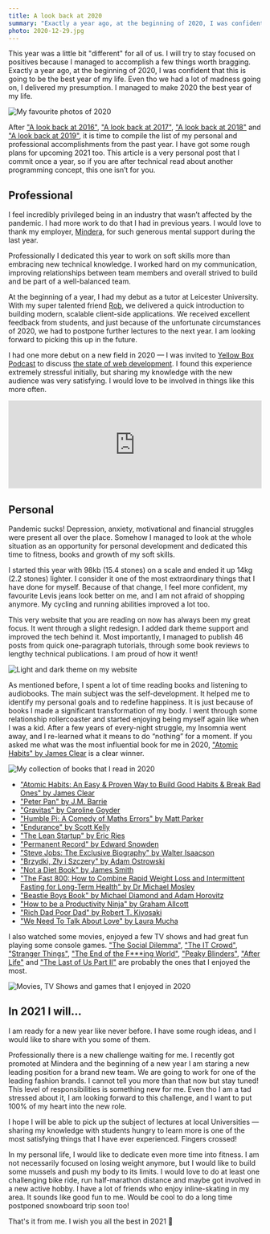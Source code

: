 ```yaml
---
title: A look back at 2020
summary: "Exactly a year ago, at the beginning of 2020, I was confident that this is going to be the best year of my life. Even tho we had a lot of madness going on, I delivered my presumption. I managed to make 2020 the best year of my life."
photo: 2020-12-29.jpg
---
```


This year was a little bit "different" for all of us. I will try to stay focused on positives because I managed to accomplish a few things worth bragging. Exactly a year ago, at the beginning of 2020, I was confident that this is going to be the best year of my life. Even tho we had a lot of madness going on, I delivered my presumption. I managed to make 2020 the best year of my life.

![My favourite photos of 2020](/photos/2020-12-29-1.jpg)

After ["A look back at 2016"](/a-look-back-at-2016/), ["A look back at 2017"](/a-look-back-at-2017/), ["A look back at 2018"](/a-look-back-at-2018/) and ["A look back at 2019"](/a-look-back-at-2019/), it is time to compile the list of my personal and professional accomplishments from the past year. I have got some rough plans for upcoming 2021 too. This article is a very personal post that I commit once a year, so if you are after technical read about another programming concept, this one isn’t for you.

## Professional

I feel incredibly privileged being in an industry that wasn’t affected by the pandemic. I had more work to do that I had in previous years. I would love to thank my employer, [Mindera](https://mindera.com), for such generous mental support during the last year.

Professionally I dedicated this year to work on soft skills more than embracing new technical knowledge. I worked hard on my communication, improving relationships between team members and overall strived to build and be part of a well-balanced team.

At the beginning of a year, I had my debut as a tutor at Leicester University. With my super talented friend [Rob](https://twitter.com/heymynameisrob), we delivered a quick introduction to building modern, scalable client-side applications. We received excellent feedback from students, and just because of the unfortunate circumstances of 2020, we had to postpone further lectures to the next year. I am looking forward to picking this up in the future.

I had one more debut on a new field in 2020 — I was invited to [Yellow Box Podcast](https://podcasts.apple.com/gb/podcast/mindera-yellow-box/id1515227462) to discuss [the state of web development](https://podcasts.apple.com/gb/podcast/10-the-state-of-web-development-with-pawel-grzybek/id1515227462?i=1000483984483). I found this experience extremely stressful initially, but sharing my knowledge with the new audience was very satisfying. I would love to be involved in things like this more often.

<iframe allow="autoplay *; encrypted-media *; fullscreen *" frameborder="0" height="175" style="width:100%;max-width:660px;overflow:hidden;background:transparent;" sandbox="allow-forms allow-popups allow-same-origin allow-scripts allow-storage-access-by-user-activation allow-top-navigation-by-user-activation" src="https://embed.podcasts.apple.com/gb/podcast/10-the-state-of-web-development-with-pawel-grzybek/id1515227462?i=1000483984483"></iframe>

## Personal

Pandemic sucks! Depression, anxiety, motivational and financial struggles were present all over the place. Somehow I managed to look at the whole situation as an opportunity for personal development and dedicated this time to fitness, books and growth of my soft skills.

I started this year with 98kb (15.4 stones) on a scale and ended it up 14kg (2.2 stones) lighter. I consider it one of the most extraordinary things that I have done for myself. Because of that change, I feel more confident, my favourite Levis jeans look better on me, and I am not afraid of shopping anymore. My cycling and running abilities improved a lot too.

This very website that you are reading on now has always been my great focus. It went through a slight redesign. I added dark theme support and improved the tech behind it. Most importantly, I managed to publish 46 posts from quick one-paragraph tutorials, through some book reviews to lengthy technical publications. I am proud of how it went!

![Light and dark theme on my website](/photos/2020-12-29-2.jpg)

As mentioned before, I spent a lot of time reading books and listening to audiobooks. The main subject was the self-development. It helped me to identify my personal goals and to redefine happiness. It is just because of books I made a significant transformation of my body. I went through some relationship rollercoaster and started enjoying being myself again like when I was a kid. After a few years of every-night struggle, my Insomnia went away, and I re-learned what it means to do “nothing” for a moment. If you asked me what was the most influential book for me in 2020, ["Atomic Habits" by James Clear](/book-review-atomic-habits-an-easy-proven-way-to-build-good-habits-break-bad-ones-by-james-clear/) is a clear winner.

![My collection of books that I read in 2020](/photos/2020-12-29-3.jpg)

- ["Atomic Habits: An Easy & Proven Way to Build Good Habits & Break Bad Ones" by James Clear](/book-review-atomic-habits-an-easy-proven-way-to-build-good-habits-break-bad-ones-by-james-clear/)
- ["Peter Pan" by J.M. Barrie](/book-review-peter-pan/)
- ["Gravitas" by Caroline Goyder](/book-review-gravitas-by-caroline-goyder/)
- ["Humble Pi: A Comedy of Maths Errors" by Matt Parker](/book-review-humble-pi-a-comedy-of-maths-errors-by-matt-parker/)
- ["Endurance" by Scott Kelly](book-review-endurance-by-scott-kelly/)
- ["The Lean Startup" by Eric Ries](/book-review-the-lean-startup-by-eric-ries/)
- ["Permanent Record" by Edward Snowden](/book-review-permanent-record-by-edward-snowden/)
- ["Steve Jobs: The Exclusive Biography" by Walter Isaacson](/book-review-steve-jobs-the-exclusive-biography-by-walter-isaacson/)
- ["Brzydki, Zły i Szczery" by Adam Ostrowski](/book-review-brzydki-zly-i-szczery-by-adam-ostrowski/)
- ["Not a Diet Book" by James Smith](book-review-not-a-diet-book-by-james-smith/)
- ["The Fast 800: How to Combine Rapid Weight Loss and Intermittent Fasting for Long-Term Health" by Dr Michael Mosley](/book-review-the-fast-800-how-to-combine-rapid-weight-loss-and-intermittent-fasting-for-long-term-health-by-dr-michael-mosley/)
- ["Beastie Boys Book" by Michael Diamond and Adam Horovitz](/book-review-beastie-boys-book-by-michael-diamond-and-adam-horovitz/)
- ["How to be a Productivity Ninja" by Graham Allcott](/book-review-how-to-be-a-productivity-ninja-by-graham-allcott/)
- ["Rich Dad Poor Dad" by Robert T. Kiyosaki](/book-review-rich-dad-poor-dad-by-robert-t-kiyosaki/)
- ["We Need To Talk About Love" by Laura Mucha](/book-review-we-need-to-talk-about-love-by-laura-mucha/)

I also watched some movies, enjoyed a few TV shows and had great fun playing some console games. ["The Social Dilemma"](https://www.imdb.com/title/tt11464826/), ["The IT Crowd"](https://www.imdb.com/title/tt0487831/), ["Stranger Things"](https://www.imdb.com/title/tt4574334/), ["The End of the F***ing World"](https://www.imdb.com/title/tt6257970/), ["Peaky Blinders"](https://www.imdb.com/title/tt2442560), ["After Life"](https://www.imdb.com/title/tt8398600/) and ["The Last of Us Part II"](https://www.metacritic.com/game/playstation-4/the-last-of-us-part-ii) are probably the ones that I enjoyed the most.

![Movies, TV Shows and games that I enjoyed in 2020](/photos/2020-12-29-4.jpg)

## In 2021 I will…

I am ready for a new year like never before. I have some rough ideas, and I would like to share with you some of them.

Professionally there is a new challenge waiting for me. I recently got promoted at Mindera and the beginning of a new year I am staring a new leading position for a brand new team. We are going to work for one of the leading fashion brands. I cannot tell you more than that now but stay tuned! This level of responsibilities is something new for me. Even tho I am a tad stressed about it, I am looking forward to this challenge, and I want to put 100% of my heart into the new role.

I hope I will be able to pick up the subject of lectures at local Universities — sharing my knowledge with students hungry to learn more is one of the most satisfying things that I have ever experienced. Fingers crossed!

In my personal life, I would like to dedicate even more time into fitness. I am not necessarily focused on losing weight anymore, but I would like to build some mussels and push my body to its limits. I would love to do at least one challenging bike ride, run half-marathon distance and maybe got involved in a new active hobby. I have a lot of friends who enjoy inline-skating in my area. It sounds like good fun to me. Would be cool to do a long time postponed snowboard trip soon too!

That's it from me. I wish you all the best in 2021 👋
